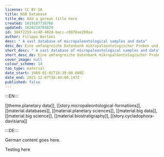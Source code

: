```yaml
---
license: CC BY-SA
title: NSB Database
title_de: Add a german title here
created: 1619187736766
updated: 1620218784829
id: 384f2259-ec40-482d-bacc-c0876ae280aa
author: Filippo Bertoni
desc: " A vast database of micropaleontological samples and data"
desc_de: Eine umfangreiche Datenbank mikropaläontologischer Proben und Daten
short_desc: " A vast database of micropaleontological samples and data"
short_desc_de: Eine umfangreiche Datenbank mikropaläontologischer Proben und Daten
cover_image: null
colour_scheme: 14
tao_type: material
date_start: 1989-01-01T18:39:00.000Z
date_end: 2021-12-07T18:44:00.147Z
published: false
---
```


:::EN:::

[[theme.planetary data]], [[story.micropaleontological-formations]], [[material.databases]], [[material.planetary sciences]], [[material.big data]], [[material.big science]], [[material.biostratigraphy]], [[story.cycladophora-davisiana]]

:::DE:::

German content goes here.

Testing here
